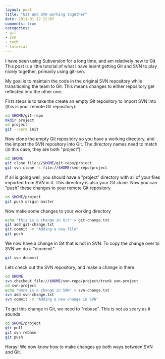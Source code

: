 ```yaml
---
layout: post
title: "Git and SVN working together"
date: 2011-01-12 22:07
comments: true
categories:
- git
- svn
- tech
- tutorial
---
```

I have been using Subversion for a long time, and am relatively new to Git. This post is a little tutorial of what I have learnt getting Git and SVN to play nicely together, primarily using git-svn.

My goal is to maintain the code in the original SVN repository while transitioning the team to Git. This means changes to either repository get reflected into the other one.

First steps is to take the create an empty Git repository to import SVN into (this is your remote Git repository):

``` bash
cd $HOME/git-repo
mkdir project
cd project
git --bare init
```

Now clone the empty Git repository so you have a working directory, and the import the SVN repository into Git. The directory names need to match (in this case, they are both "project”):

``` bash
cd $HOME
git clone file://$HOME/git-repo/project
git svn clone -s file://$HOME/svn-repo/project
```

If all is going well, you should have a "project” directory with all of your files imported from SVN in it. This directory is also your Git clone. Now you can "push” these changes to your remote Git repository

``` bash
cd $HOME/project
git push origin master
```

Now make some changes to your working directory

``` bash
echo "This is a change in Git" > git-change.txt
git add git-change.txt
git commit -m "Adding a new file"
git push
```

We now have a change in Git that is not in SVN. To copy the change over to SVN we do a "dcommit”

``` bash
git svn dcommit
```

Lets check out the SVN repository, and make a change in there

``` bash
cd $HOME
svn checkout file://$HOME/svn-repo/project/trunk svn-project
cd svn-project
echo "Here is a change in SVN" > svn-change.txt
svn add svn-change.txt
svn commit -m "Adding a new change in SVN"
```

To get this change in Git, we need to "rebase”. This is not as scary as it sounds

``` bash
cd $HOME/project
git pull
git svn rebase
git push
```

Horay! We now know how to make changes go both ways between SVN and Git.
